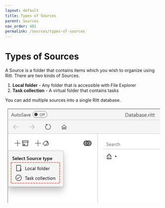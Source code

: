 ```yaml
---
layout: default
title: Types of Sources
parent: Sources
nav_order: 401
permalink: /sources/types-of-sources
---
```


# Types of Sources

A Source is a folder that contains items which you wish to organize using Ritt. There are two kinds of Sources.

1. **Local folder** - Any folder that is accessible with File Explorer
1. **Task collection** - A virtual folder that contains tasks

You can add multiple sources into a single Ritt database.

<img src="../img/Types-of-Sources.png" alt="Types of Sources" width="500"/>
